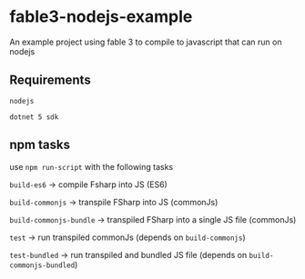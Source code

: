 # fable3-nodejs-example
An example project using fable 3 to compile to javascript that can run on nodejs

## Requirements

``nodejs``

``dotnet 5 sdk``

## npm tasks

use ``npm run-script`` with the following tasks

``build-es6`` -> compile Fsharp into JS (ES6)

``build-commonjs`` -> transpile FSharp into JS (commonJs)

``build-commonjs-bundle`` -> transpiled FSharp into a single JS file (commonJs)

``test`` -> run transpiled commonJs (depends on ``build-commonjs``)

``test-bundled`` -> run transpiled and bundled JS file (depends on ``build-commonjs-bundled``)